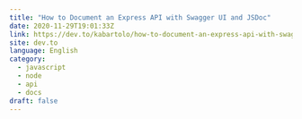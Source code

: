 ```yaml
---
title: "How to Document an Express API with Swagger UI and JSDoc"
date: 2020-11-29T19:01:33Z
link: https://dev.to/kabartolo/how-to-document-an-express-api-with-swagger-ui-and-jsdoc-50do?utm_medium=RSS&utm_source=news.12bit.vn
site: dev.to
language: English
category:
  - javascript
  - node
  - api
  - docs
draft: false
---
```


